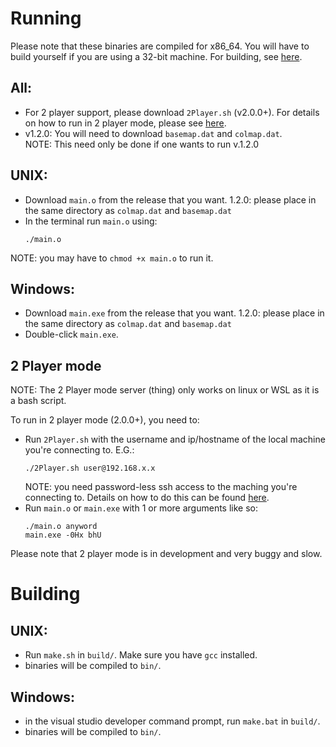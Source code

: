 <h1>Running</h1>
<p>Please note that these binaries are compiled for x86_64. You will have to build yourself if you are using a 32-bit machine. For building, see <a href="#building">here</a>.</p>
<h2>All:</h2>
<ul>
   <li>For 2 player support, please download <code>2Player.sh</code> (v2.0.0+). For details on how to run in 2 player mode, please see <a href="#2p">here</a>.</li>
   <li>v1.2.0: You will need to download <code>basemap.dat</code> and <code>colmap.dat</code>.<br />NOTE: This need only be done if one wants to run v.1.2.0</li>
</ul>
<h2>UNIX:</h2>
<ul>
   <li> Download <code>main.o</code> from the release that you want. 1.2.0: please place in the same directory as <code>colmap.dat</code> and <code>basemap.dat</code></li>
   <li> In the terminal run <code>main.o</code> using:</li>
   <pre><code>./main.o</code></pre>
</ul>
<p>NOTE: you may have to <code>chmod +x main.o</code> to run it.</p>
<h2>Windows:</h2>
<ul>
   <li>Download <code>main.exe</code> from the release that you want. 1.2.0: please place in the same directory as <code>colmap.dat</code> and <code>basemap.dat</code></li>
   <li>Double-click <code>main.exe</code>.</li>
</ul>
<h2 id="2p">2 Player mode</h2>
<p>NOTE: The 2 Player mode server (thing) only works on linux or WSL as it is a bash script.</p>
<p>To run in 2 player mode (2.0.0+), you need to:</p>
<ul>
   <li>Run <code>2Player.sh</code> with the username and ip/hostname of the local machine you're connecting to. E.G.:
      <pre><code>./2Player.sh user@192.168.x.x</code></pre>
      NOTE: you need password-less ssh access to the maching you're connecting to. Details on how to do this can be found <a href="http://www.linuxproblem.org/art_9.html">here</a>.</li>
   <li>Run <code>main.o</code> or <code>main.exe</code> with 1 or more arguments like so:</li>
   <pre><code>./main.o anyword
main.exe -0Hx bhU</code></pre>
</ul>
<p>Please note that 2 player mode is in development and very buggy and slow.</p>
<h1 id="building">Building</h1>
<h2>UNIX:</h2>
<ul><li>Run <code>make.sh</code> in <code>build/</code>. Make sure you have <code>gcc</code> installed.</li>
<li>binaries will be compiled to <code>bin/</code>.</li></ul>
<h2>Windows:</h2>
<ul><li>in the visual studio developer command prompt, run <code>make.bat</code> in <code>build/</code>.</li>
<li>binaries will be compiled to <code>bin/</code>.</li></ul>

